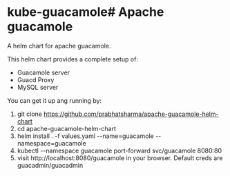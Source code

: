 # kube-guacamole# Apache guacamole

A helm chart for apache guacamole. 

This helm chart provides a complete setup of:

- Guacamole server
- Guacd Proxy
- MySQL server

You can get it up ang running by:

1. git clone https://github.com/prabhatsharma/apache-guacamole-helm-chart
2. cd apache-guacamole-helm-chart
3. helm install . -f values.yaml --name=guacamole --namespace=guacamole
4. kubectl --namespace guacamole port-forward svc/guacamole 8080:80
5. visit http://localhost:8080/guacamole in your browser. Default creds are guacadmin/guacadmin
